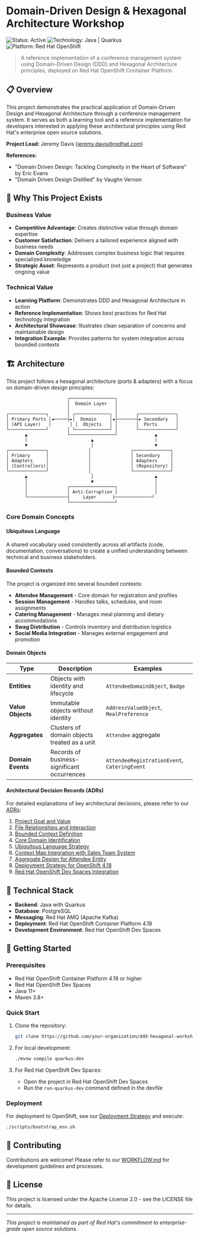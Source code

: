 # Domain-Driven Design & Hexagonal Architecture Workshop

<img src="https://img.shields.io/badge/Status-Active-green" alt="Status: Active">
<img src="https://img.shields.io/badge/Technology-Java%20%7C%20Quarkus-blue" alt="Technology: Java | Quarkus">
<img src="https://img.shields.io/badge/Platform-Red%20Hat%20OpenShift-red" alt="Platform: Red Hat OpenShift">

> A reference implementation of a conference management system using Domain-Driven Design (DDD) and Hexagonal Architecture principles, deployed on Red Hat OpenShift Container Platform.

## 📋 Overview

This project demonstrates the practical application of Domain-Driven Design and Hexagonal Architecture through a conference management system. It serves as both a learning tool and a reference implementation for developers interested in applying these architectural principles using Red Hat's enterprise open source solutions.

**Project Lead:** Jeremy Davis (jeremy.davis@redhat.com)

**References:**
- "Domain Driven Design: Tackling Complexity in the Heart of Software" by Eric Evans
- "Domain Driven Design Distilled" by Vaughn Vernon

## 🎯 Why This Project Exists

### Business Value

- **Competitive Advantage**: Creates distinctive value through domain expertise
- **Customer Satisfaction**: Delivers a tailored experience aligned with business needs
- **Domain Complexity**: Addresses complex business logic that requires specialized knowledge
- **Strategic Asset**: Represents a product (not just a project) that generates ongoing value

### Technical Value

- **Learning Platform**: Demonstrates DDD and Hexagonal Architecture in action
- **Reference Implementation**: Shows best practices for Red Hat technology integration
- **Architectural Showcase**: Illustrates clean separation of concerns and maintainable design
- **Integration Example**: Provides patterns for system integration across bounded contexts

## 🏗️ Architecture

This project follows a hexagonal architecture (ports & adapters) with a focus on domain-driven design principles:

```
                       ┌─────────────────┐
                       │  Domain Layer   │
                       │                 │
┌──────────────┐       │ ┌─────────────┐ │       ┌──────────────┐
│ Primary Ports │◄─────┤►│  Domain     │◄├───────┤► Secondary   │
│ (API Layer)   │       │ │  Objects   │ │       │  Ports       │
└──────────────┘       │ └─────────────┘ │       └──────────────┘
       ▲               └─────────────────┘              ▲
       │                        ▲                       │
       ▼                        │                       ▼
┌──────────────┐               │               ┌──────────────┐
│ Primary      │               │               │ Secondary    │
│ Adapters     │               │               │ Adapters     │
│ (Controllers)│               │               │ (Repository) │
└──────────────┘               │               └──────────────┘
       ▲                        │                       ▲
       │                        ▼                       │
       │               ┌─────────────────┐              │
       │               │ Anti-Corruption │              │
       └───────────────┤     Layer      ├──────────────┘
                       └─────────────────┘
```

### Core Domain Concepts

#### Ubiquitous Language

A shared vocabulary used consistently across all artifacts (code, documentation, conversations) to create a unified understanding between technical and business stakeholders.

#### Bounded Contexts

The project is organized into several bounded contexts:

- **Attendee Management** - Core domain for registration and profiles
- **Session Management** - Handles talks, schedules, and room assignments
- **Catering Management** - Manages meal planning and dietary accommodations
- **Swag Distribution** - Controls inventory and distribution logistics
- **Social Media Integration** - Manages external engagement and promotion

#### Domain Objects

| Type | Description | Examples |
|------|-------------|----------|
| **Entities** | Objects with identity and lifecycle | `AttendeeDomainObject`, `Badge` |
| **Value Objects** | Immutable objects without identity | `AddressValueObject`, `MealPreference` |
| **Aggregates** | Clusters of domain objects treated as a unit | `Attendee` aggregate |
| **Domain Events** | Records of business-significant occurrences | `AttendeeRegistrationEvent`, `CateringEvent` |

#### Architectural Decision Records (ADRs)

For detailed explanations of key architectural decisions, please refer to our [ADRs](docs/adrs):

1. [Project Goal and Value](docs/adrs/001-project-goal-and-value.md)
2. [File Relationships and Interaction](docs/adrs/002-file-relationships-and-interaction.md)
3. [Bounded Context Definition](docs/adrs/003-bounded-context-definition.md)
4. [Core Domain Identification](docs/adrs/004-core-domain-identification.md)
5. [Ubiquitous Language Strategy](docs/adrs/005-ubiquitous-language-strategy.md)
6. [Context Map Integration with Sales Team System](docs/adrs/006-context-map-integration-with-sales-team-system.md)
7. [Aggregate Design for Attendee Entity](docs/adrs/007-aggregate-design-for-attendee-entity.md)
8. [Deployment Strategy for OpenShift 4.18](docs/adrs/008-deployment-strategy-for-openshift-4.18.md)
9. [Red Hat OpenShift Dev Spaces Integration](docs/adrs/009-codeready-workspaces-integration.md)

## 🔧 Technical Stack

- **Backend**: Java with Quarkus
- **Database**: PostgreSQL
- **Messaging**: Red Hat AMQ (Apache Kafka)
- **Deployment**: Red Hat OpenShift Container Platform 4.18
- **Development Environment**: Red Hat OpenShift Dev Spaces

## 🚀 Getting Started

### Prerequisites

- Red Hat OpenShift Container Platform 4.18 or higher
- Red Hat OpenShift Dev Spaces
- Java 11+
- Maven 3.8+

### Quick Start

1. Clone the repository:
   ```bash
   git clone https://github.com/your-organization/ddd-hexagonal-workshop.git
   ```

2. For local development:
   ```bash
   ./mvnw compile quarkus:dev
   ```

3. For Red Hat OpenShift Dev Spaces:
   - Open the project in Red Hat OpenShift Dev Spaces
   - Run the `run-quarkus-dev` command defined in the devfile

### Deployment

For deployment to OpenShift, see our [Deployment Strategy](docs/adrs/008-deployment-strategy-for-openshift-4.18.md) and execute:

```bash
./scripts/bootstrap_env.sh
```

## 🤝 Contributing

Contributions are welcome! Please refer to our [WORKFLOW.md](WORKFLOW.md) for development guidelines and processes.

## 📄 License

This project is licensed under the Apache License 2.0 - see the LICENSE file for details.

---

*This project is maintained as part of Red Hat's commitment to enterprise-grade open source solutions.*




